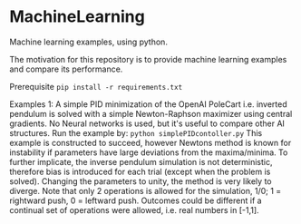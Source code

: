 # MachineLearning
Machine learning examples, using python.

The motivation for this repository is to provide machine learning examples and compare its performance.

Prerequisite
`pip install -r requirements.txt`

Examples
1: A simple PID minimization of the OpenAI PoleCart i.e. inverted pendulum is solved with a simple Newton-Raphson maximizer using central gradients. No Neural networks is used, but it's useful to compare other AI structures. Run the example by: `python simplePIDcontoller.py`
This example is constructed to succeed, however Newtons method is known for instability if parameters have large deviations from the maxima/minima. To further implicate, the inverse pendulum simulation is not deterministic, therefore bias is introduced for each trial (except when the problem is solved). Changing the parameters to unity, the method is very likely to diverge. Note that only 2 operations is allowed for the simulation, 1/0; 1 = rightward push, 0 = leftward push. Outcomes could be different if a continual set of operations were allowed, i.e. real numbers in [-1,1].
